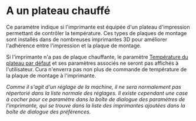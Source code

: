 A un plateau chauffé
====
Ce paramètre indique si l'imprimante est équipée d'un plateau d'impression permettant de contrôler la température. Ces types de plaques de montage sont installés dans de nombreuses imprimantes 3D pour améliorer l'adhérence entre l'impression et la plaque de montage.

Si l'imprimante n'a pas de plaque chauffante, le paramètre [Température du plateau par défaut](../material/material_bed_temperature.md) et ses paramètres associés ne seront pas affichés à l'utilisateur. Cura n'enverra pas non plus de commande de température de la plaque de montage à l'imprimante.

*Comme il s'agit d'un réglage de la machine, il ne sera normalement pas répertorié dans la liste normale des réglages. Il existe cependant une case à cocher pour ce paramètre dans la boîte de dialogue des paramètres de l'imprimante, qui se trouve dans la liste des imprimantes ajoutées dans la boîte de dialogue des préférences.*

